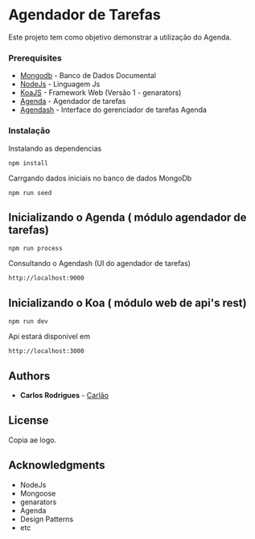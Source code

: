 # Agendador de Tarefas

Este projeto tem como objetivo demonstrar a utilização do Agenda.

### Prerequisites

* [Mongodb](https://www.mongodb.com/) - Banco de Dados Documental
* [NodeJs](https://nodejs.org/) - Linguagem Js
* [KoaJS](http://koajs.com/) - Framework Web (Versão 1 - genarators)
* [Agenda](https://github.com/rschmukler/agenda) - Agendador de tarefas
* [Agendash](https://github.com/joeframbach/agendash) - Interface do gerenciador de tarefas Agenda

### Instalação

Instalando as dependencias
```
npm install
```

Carrgando dados iniciais no banco de dados MongoDb
```
npm run seed
```


## Inicializando o Agenda ( módulo agendador de tarefas)

```
npm run process
```

Consultando o Agendash (UI do agendador de tarefas)

```
http://localhost:9000

```

## Inicializando o Koa ( módulo web de api's rest)

```
npm run dev
```

Api estará disponivel em 

```
http://localhost:3000
```

## Authors

* **Carlos Rodrigues** - [Carlão](https://github.com/carlosrodriguesjunior)

## License

Copia ae logo.

## Acknowledgments

* NodeJs
* Mongoose
* genarators
* Agenda
* Design Patterns
* etc